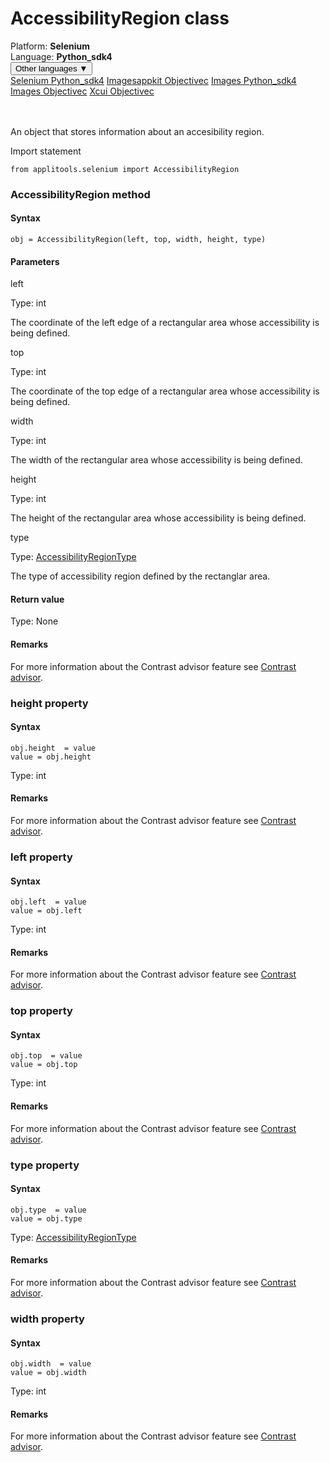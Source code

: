 # AccessibilityRegion class
<div class='platform-bar-container-div'><div class='platform-bar-div'>Platform:  <b> Selenium</b>
</div><div class='platform-bar-div'>Language: <b>Python_sdk4</b></div><div class='dropdown-button-container-div'><button class='sdk-language-dropdown-button'>Other languages ▼</button><div class='dropdown-content'>
<a href='../../selenium/python_sdk4/accessibilityregion'>Selenium Python_sdk4</a>
<a href='../../imagesappkit/objectivec/accessibilityregion'>Imagesappkit Objectivec</a>
<a href='../../images/python_sdk4/accessibilityregion'>Images Python_sdk4</a>
<a href='../../images/objectivec/accessibilityregion'>Images Objectivec</a>
<a href='../../xcui/objectivec/accessibilityregion'>Xcui Objectivec</a>
</div></div><br /><br /></div>




An object that stores information about an accesibility region.

Import statement

    from applitools.selenium import AccessibilityRegion
    	



### AccessibilityRegion method
#### Syntax


    obj = AccessibilityRegion(left, top, width, height, type)
    

#### Parameters

left

Type: int

The coordinate of the left edge of a rectangular area whose accessibility is being defined.

top

Type: int

The coordinate of the top edge of a rectangular area whose accessibility is being defined.

width

Type: int

The width of the rectangular area whose accessibility is being defined.

height

Type: int

The height of the rectangular area whose accessibility is being defined.

type

Type: [AccessibilityRegionType](./accessibilityregiontype)

The type of accessibility region defined by the rectanglar area.

#### Return value

Type:  None

#### Remarks


For more information about the Contrast advisor feature see [Contrast advisor](https://applitools.com/docs/features/contrast-accessibility.html).


### height property
#### Syntax


    obj.height  = value
    value = obj.height
    

Type: int

#### Remarks


For more information about the Contrast advisor feature see [Contrast advisor](https://applitools.com/docs/features/contrast-accessibility.html).

### left property
#### Syntax


    obj.left  = value
    value = obj.left
    

Type: int

#### Remarks


For more information about the Contrast advisor feature see [Contrast advisor](https://applitools.com/docs/features/contrast-accessibility.html).

### top property
#### Syntax


    obj.top  = value
    value = obj.top
    

Type: int

#### Remarks


For more information about the Contrast advisor feature see [Contrast advisor](https://applitools.com/docs/features/contrast-accessibility.html).

### type property
#### Syntax


    obj.type  = value
    value = obj.type
    

Type: [AccessibilityRegionType](./accessibilityregiontype)

#### Remarks


For more information about the Contrast advisor feature see [Contrast advisor](https://applitools.com/docs/features/contrast-accessibility.html).

### width property
#### Syntax


    obj.width  = value
    value = obj.width
    

Type: int

#### Remarks


For more information about the Contrast advisor feature see [Contrast advisor](https://applitools.com/docs/features/contrast-accessibility.html).
